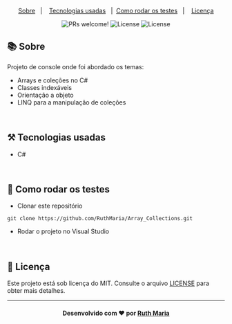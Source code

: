 <p align="center">
  <a href="#about">Sobre</a>&nbsp;&nbsp;&nbsp;|&nbsp;&nbsp;&nbsp;  
  <a href="#technologies">Tecnologias usadas</a>&nbsp;&nbsp;&nbsp;|&nbsp;
  <a href="#rodar">Como rodar os testes</a>&nbsp;&nbsp;&nbsp;|&nbsp;&nbsp;&nbsp;
  <a href="#license">Licença</a>
</p>

<p align="center">
  <img src="https://img.shields.io/static/v1?label=PRs&message=welcome&color=04d361&labelColor=000000" alt="PRs welcome!" />

  <img alt="License" src="https://img.shields.io/badge/Made%20by-Ruth%20Maria-%2304D361">

  <img alt="License" src="https://img.shields.io/static/v1?label=license&message=MIT&color=04d361&labelColor=000000">
</p>

<a id="about"></a>

## :books: Sobre

Projeto de console onde foi abordado os temas:

- Arrays e coleções no C#
- Classes indexáveis
- Orientação a objeto
- LINQ para a manipulação de coleções

<a id="technologies"></a><br>

## ⚒️ Tecnologias usadas

- C#

<a id="rodar"></a><br>

## 🚀 Como rodar os testes

- Clonar este repositório

```
git clone https://github.com/RuthMaria/Array_Collections.git
```

- Rodar o projeto no Visual Studio

<a id="license"></a><br>

## :memo: Licença

Este projeto está sob licença do MIT. Consulte o arquivo [LICENSE](LICENSE.md) para obter mais detalhes.

---

<h4 align="center">
    Desenvolvido com ❤️ por <a href="https://www.linkedin.com/in/ruth-maria-9b256071/" target="_blank">Ruth Maria</a>
</h4>
